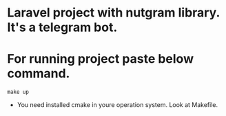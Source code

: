 # Laravel project with nutgram library. It's a telegram bot.

# For running project paste below command.
```make up```

* You need installed cmake in youre operation system. Look at Makefile.